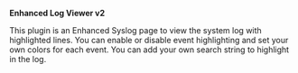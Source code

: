 **Enhanced Log Viewer v2**

This plugin is an Enhanced Syslog page to view the system log with highlighted lines. You can enable or disable event highlighting and set your own colors for each event. You can add your own search string to highlight in the log.
